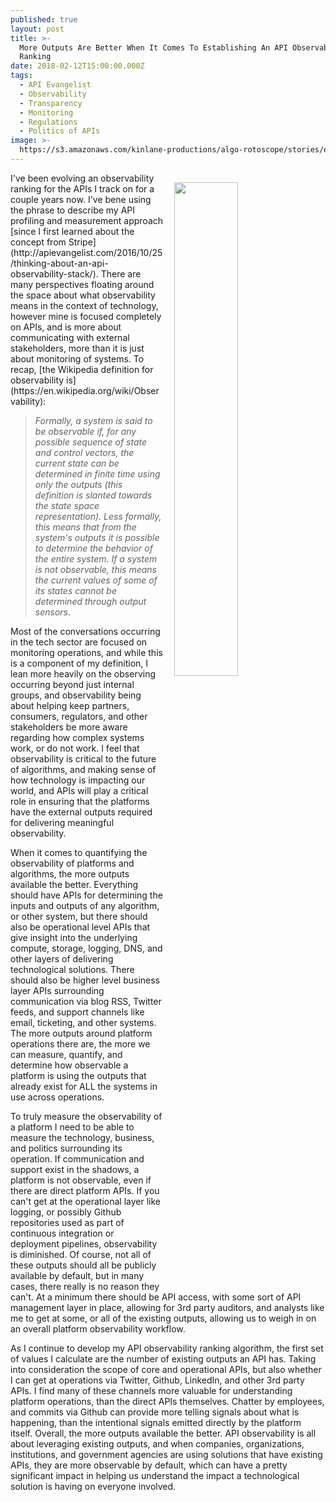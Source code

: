 ```yaml
---
published: true
layout: post
title: >-
  More Outputs Are Better When It Comes To Establishing An API Observability
  Ranking
date: 2018-02-12T15:00:00.000Z
tags:
  - API Evangelist
  - Observability
  - Transparency
  - Monitoring
  - Regulations
  - Politics of APIs
image: >-
  https://s3.amazonaws.com/kinlane-productions/algo-rotoscope/stories/ellisisland_blue_circuit.jpg
---
```

<p><img src="https://s3.amazonaws.com/kinlane-productions/algo-rotoscope/stories/ellisisland_blue_circuit.jpg" align="right" width="45%" style="padding: 15px;" /></p>I've been evolving an observability ranking for the APIs I track on for a couple years now. I've bene using the phrase to describe my API profiling and measurement approach [since I first learned about the concept from Stripe](http://apievangelist.com/2016/10/25/thinking-about-an-api-observability-stack/). There are many perspectives floating around the space about what observability means in the context of technology, however mine is focused completely on APIs, and is more about communicating with external stakeholders, more than it is just about monitoring of systems. To recap, [the Wikipedia definition for observability is](https://en.wikipedia.org/wiki/Observability):

> _Formally, a system is said to be observable if, for any possible sequence of state and control vectors, the current state can be determined in finite time using only the outputs (this definition is slanted towards the state space representation). Less formally, this means that from the system's outputs it is possible to determine the behavior of the entire system. If a system is not observable, this means the current values of some of its states cannot be determined through output sensors._

Most of the conversations occurring in the tech sector are focused on monitoring operations, and while this is a component of my definition, I lean more heavily on the observing occurring beyond just internal groups, and observability being about helping keep partners, consumers, regulators, and other stakeholders be more aware regarding how complex systems work, or do not work. I feel that observability is critical to the future of algorithms, and making sense of how technology is impacting our world, and APIs will play a critical role in ensuring that the platforms have the external outputs required for delivering meaningful observability.

When it comes to quantifying the observability of platforms and algorithms, the more outputs available the better. Everything should have APIs for determining the inputs and outputs of any algorithm, or other system, but there should also be operational level APIs that give insight into the underlying compute, storage, logging, DNS, and other layers of delivering technological solutions. There should also be higher level business layer APIs surrounding communication via blog RSS, Twitter feeds, and support channels like email, ticketing, and other systems. The more outputs around platform operations there are, the more we can measure, quantify, and determine how observable a platform is using the outputs that already exist for ALL the systems in use across operations.

To truly measure the observability of a platform I need to be able to measure the technology, business, and politics surrounding its operation. If communication and support exist in the shadows, a platform is not observable, even if there are direct platform APIs. If you can't get at the operational layer like logging, or possibly Github repositories used as part of continuous integration or deployment pipelines, observability is diminished. Of course, not all of these outputs should all be publicly available by default, but in many cases, there really is no reason they can't. At a minimum there should be API access, with some sort of API management layer in place, allowing for 3rd party auditors, and analysts like me to get at some, or all of the existing outputs, allowing us to weigh in on an overall platform observability workflow.

As I continue to develop my API observability ranking algorithm, the first set of values I calculate are the number of existing outputs an API has. Taking into consideration the scope of core and operational APIs, but also whether I can get at operations via Twitter, Github, LinkedIn, and other 3rd party APIs. I find many of these channels more valuable for understanding platform operations, than the direct APIs themselves. Chatter by employees, and commits via Github can provide more telling signals about what is happening, than the intentional signals emitted directly by the platform itself. Overall, the more outputs available the better. API observability is all about leveraging existing outputs, and when companies, organizations, institutions, and government agencies are using solutions that have existing APIs, they are more observable by default, which can have a pretty significant impact in helping us understand the impact a technological solution is having on everyone involved.
